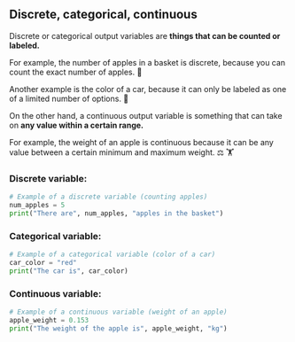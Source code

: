 ## Discrete, categorical, continuous

<!--Can you teach me the difference between discrete or categorical output variables, versus a continuous output variable?  Please also provide short code examples.-->

Discrete or categorical output variables are **things that can be counted or labeled.**

For example, the number of apples in a basket is discrete, because you can count the exact number of apples. 🍎

Another example is the color of a car, because it can only be labeled as one of a limited number of options. 🚙

On the other hand, a continuous output variable is something that can take on **any value within a certain range.**

For example, the weight of an apple is continuous because it can be any value between a certain minimum and maximum weight. ⚖️ 🏋️

### Discrete variable:

```py
# Example of a discrete variable (counting apples)
num_apples = 5
print("There are", num_apples, "apples in the basket")
```

### Categorical variable:

```py
# Example of a categorical variable (color of a car)
car_color = "red"
print("The car is", car_color)
```

### Continuous variable:

```py
# Example of a continuous variable (weight of an apple)
apple_weight = 0.153
print("The weight of the apple is", apple_weight, "kg")
```
